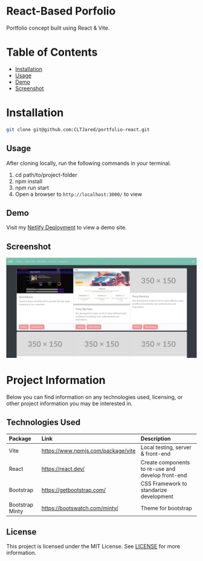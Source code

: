 # React-Based Porfolio
Portfolio concept built using React & Vite.

# Table of Contents
* [Installation](#installation)
* [Usage](#usage)
* [Demo](#demo)
* [Screenshot](#screenshot)

# Installation
```bash
git clone git@github.com:CLTJared/portfolio-react.git
```

## Usage
After cloning locally, run the following commands in your terminal.
1. cd path/to/project-folder
2. npm install
3. npm run start
4. Open a browser to `http://localhost:3000/` to view

## Demo
Visit my [Netlify Deployment](https://main--cltjared-react-portfolio.netlify.app/) to view a demo site.

## Screenshot
![Site](./porfolio.JPG)

# Project Information
Below you can find information on any technologies used, licensing, or other project information you may be interested in.

## Technologies Used
| Package | Link | Description |
| :--- | :--- | :--- |
| Vite      | https://www.npmjs.com/package/vite | Local testing, server & front-end |
| React      | https://react.dev/ | Create components to re-use and develop front-end |
| Bootstrap      | https://getbootstrap.com/ | CSS Framework to standarize development |
| Bootstrap Minty | https://bootswatch.com/minty/ | Theme for bootstrap |


## License
This project is licensed under the MIT License. See [LICENSE](./LICENSE) for more information.